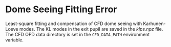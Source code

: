 # Dome Seeing Fitting Error

Least-square fitting and compensation of CFD dome seeing with Karhunen-Loeve modes.
The KL modes in the exit pupil are saved in the *klps.npz* file.
The CFD OPD data directory is set in the `CFD_DATA_PATH` environment variable.

